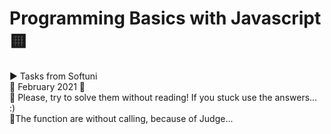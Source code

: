 # Programming Basics with Javascript 🟨 <br>
▶️ Tasks from Softuni<br>
📆 February 2021 📆
<br>
:pushpin: Please, try to solve them without reading!
If you stuck use the answers...
:)
<br>
:pushpin:The function are without calling, because of Judge... 
